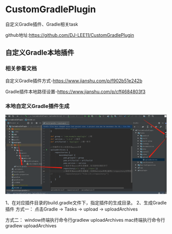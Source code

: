 # CustomGradlePlugin
自定义Gradle插件、Gradle相关task

github地址:https://github.com/DJ-LEE11/CustomGradlePlugin

## 自定义Gradle本地插件

### 相关参看文档
自定义Gradle插件方式-https://www.jianshu.com/p/f902b51e242b

Gradle插件本地路径设置-https://www.jianshu.com/p/cff4684803f3

### 本地自定义Gradle插件生成

![img_gradle_generate](imgsource/img_gradle_generate.png)  

1、在对应插件目录的build.gradle文件下，指定插件的生成目录。
2、生成Gradle插件
方式一：
点击Gradle -> Tasks -> upload -> uploadArchives

方式二：
window终端执行命令行gradlew uploadArchives
mac终端执行命令行gradlew uploadArchives